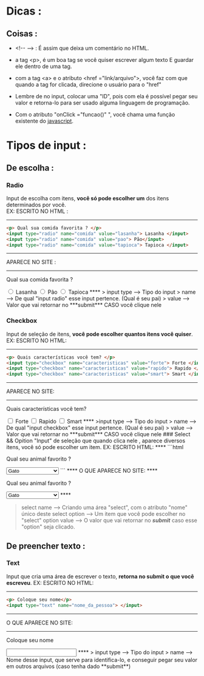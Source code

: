 # Dicas :
## Coisas :
-  \<!-- --> : É assim que deixa um comentário no HTML.

-  a tag \<p>, é um boa tag se você quiser escrever algum texto E guardar ele dentro de uma tag.

-  com a tag \<a> e o atributo <href ="link/arquivo">, você faz com que quando a tag for clicada, direcione o usuário para o "href"

-  Lembre de no input, colocar uma "ID", pois com ela é possível pegar seu valor e retorna-lo para ser usado alguma linguagem de programação.

* Com o atributo "onClick ="funcao()" ", você chama uma função existente do [javascript](JavaScript).



# Tipos de input :
## De escolha : 
### Radio 
Input de escolha com itens, **você só pode escolher um** dos itens determinados por você.   
EX:
ESCRITO NO HTML :
****
```html
<p> Qual sua comida favorita ? </p>
<input type="radio" name="comida" value="lasanha"> Lasanha </input>
<input type="radio" name="comida" value="pao"> Pão</input>
<input type="radio" name="comida" value="tapioca"> Tapioca </input>
```
****
APARECE NO SITE :
****
<p> Qual sua comida favorita ? </p>
<input type="radio" name="comida" value="lasanha"> Lasanha 
<input type="radio" name="comida" value="pao"> Pão
<input type="radio" name="comida" value="tapioca"> Tapioca 
****
> input type --> Tipo do input  
> name --> De qual "input radio" esse input pertence. (Qual é seu pai) 
> value --> Valor que vai retornar no ***submit*** CASO você clique nele  

### Checkbox 
Input de seleção de itens, **você pode escolher quantos itens você quiser**.
EX:
ESCRITO NO HTML:
****
```html
<p> Quais características você tem? </p>
<input type="checkbox" name="caracteristicas" value="forte"> Forte </input>
<input type="checkbox" name="caracteristicas" value="rapido"> Rapido </input>
<input type="checkbox" name="caracteristicas" value="smart"> Smart </input>
```
****
APARECE NO SITE:
****
<p> Quais características você tem? </p>
<input type="checkbox" name="caracteristicas" value="forte"> Forte 
<input type="checkbox" name="caracteristicas" value="rapido"> Rapido 
<input type="checkbox" name="caracteristicas" value="smart"> Smart 
****
  >input type --> Tipo do input  
> name --> De qual "input checkbox" esse input pertence. (Qual é seu pai) 
> value --> Valor que vai retornar no ***submit*** CASO você clique nele  
### Select && Opition 
"Input" de seleção que quando clica nele , aparece diversos itens, você só pode escolher um item. 
EX:
ESCRITO HTML:
****
```html
<p> Qual seu animal favorito ? </p>
<select name="animais">
	<option value="gato"> Gato </option>
	<option value="cachorro"> Cachorro </option>
	<option value="humano"> Humanos </option>
	<option value="dragao_de_komodo"> Dragão de Komodo </option>
</select>
```
****
O QUE APARECE NO SITE:
****
<p> Qual seu animal favorito ? </p>
<select name="animais">
	<option value="gato"> Gato </option>
	<option value="cachorro"> Cachorro </option>
	<option value="humano"> Humanos </option>
	<option value="dragao_de_komodo"> Dragão de Komodo </option>
</select>
****

> select name --> Criando uma área "select", com o atributo "nome" único deste select 
> option --> Um item que você pode escolher no "select"
> option value --> O valor que vai retornar no ***submit*** caso esse "option" seja clicado. 
## De preencher texto : 
### Text 
Input que cria uma área de escrever o texto, **retorna no submit o que você escreveu**.
EX: 
ESCRITO NO HTML:
****
```html
<p> Coloque seu nome</p> 
<input type="text" name="nome_da_pessoa"> </input>
```
****
O QUE APARECE NO SITE:
****
<p> Coloque seu nome</p> 
<input type="text" name="nome_da_pessoa"> 
****
> input type --> Tipo do input  
> name --> Nome desse input, que serve para identifica-lo, e conseguir pegar seu valor em outros arquivos (caso tenha dado **submit**)

